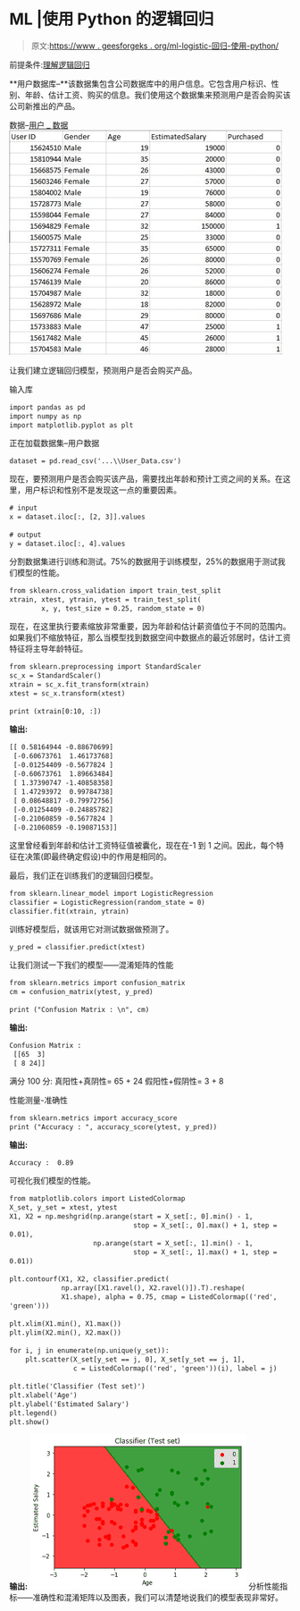 # ML |使用 Python 的逻辑回归

> 原文:[https://www . geesforgeks . org/ml-logistic-回归-使用-python/](https://www.geeksforgeeks.org/ml-logistic-regression-using-python/)

前提条件:[理解逻辑回归](https://www.geeksforgeeks.org/understanding-logistic-regression/)

**用户数据库–**该数据集包含公司数据库中的用户信息。它包含用户标识、性别、年龄、估计工资、购买的信息。我们使用这个数据集来预测用户是否会购买该公司新推出的产品。

数据–[用户 _ 数据](https://drive.google.com/open?id=1Upqoz2gIAYq6LByD7YjHU-9_9K4EOhOh)
![](img/24a27639a01e78dfa8b0a00c36574a85.png)

让我们建立逻辑回归模型，预测用户是否会购买产品。

输入库

```
import pandas as pd
import numpy as np
import matplotlib.pyplot as plt
```

正在加载数据集–用户数据

```
dataset = pd.read_csv('...\\User_Data.csv')
```

现在，要预测用户是否会购买该产品，需要找出年龄和预计工资之间的关系。在这里，用户标识和性别不是发现这一点的重要因素。

```
# input
x = dataset.iloc[:, [2, 3]].values

# output
y = dataset.iloc[:, 4].values
```

分割数据集进行训练和测试。75%的数据用于训练模型，25%的数据用于测试我们模型的性能。

```
from sklearn.cross_validation import train_test_split
xtrain, xtest, ytrain, ytest = train_test_split(
        x, y, test_size = 0.25, random_state = 0)
```

现在，在这里执行要素缩放非常重要，因为年龄和估计薪资值位于不同的范围内。如果我们不缩放特征，那么当模型找到数据空间中数据点的最近邻居时，估计工资特征将主导年龄特征。

```
from sklearn.preprocessing import StandardScaler
sc_x = StandardScaler()
xtrain = sc_x.fit_transform(xtrain) 
xtest = sc_x.transform(xtest)

print (xtrain[0:10, :])
```

**输出:**

```
[[ 0.58164944 -0.88670699]
 [-0.60673761  1.46173768]
 [-0.01254409 -0.5677824 ]
 [-0.60673761  1.89663484]
 [ 1.37390747 -1.40858358]
 [ 1.47293972  0.99784738]
 [ 0.08648817 -0.79972756]
 [-0.01254409 -0.24885782]
 [-0.21060859 -0.5677824 ]
 [-0.21060859 -0.19087153]]
```

这里曾经看到年龄和估计工资特征值被囊化，现在在-1 到 1 之间。因此，每个特征在决策(即最终确定假设)中的作用是相同的。

最后，我们正在训练我们的逻辑回归模型。

```
from sklearn.linear_model import LogisticRegression
classifier = LogisticRegression(random_state = 0)
classifier.fit(xtrain, ytrain)
```

训练好模型后，就该用它对测试数据做预测了。

```
y_pred = classifier.predict(xtest)
```

让我们测试一下我们的模型——混淆矩阵的性能

```
from sklearn.metrics import confusion_matrix
cm = confusion_matrix(ytest, y_pred)

print ("Confusion Matrix : \n", cm)
```

**输出:**

```
Confusion Matrix : 
 [[65  3]
 [ 8 24]]
```

满分 100 分:
真阳性+真阴性= 65 + 24
假阳性+假阴性= 3 + 8

性能测量-准确性

```
from sklearn.metrics import accuracy_score
print ("Accuracy : ", accuracy_score(ytest, y_pred))
```

**输出:**

```
Accuracy :  0.89
```

可视化我们模型的性能。

```
from matplotlib.colors import ListedColormap
X_set, y_set = xtest, ytest
X1, X2 = np.meshgrid(np.arange(start = X_set[:, 0].min() - 1, 
                               stop = X_set[:, 0].max() + 1, step = 0.01),
                     np.arange(start = X_set[:, 1].min() - 1, 
                               stop = X_set[:, 1].max() + 1, step = 0.01))

plt.contourf(X1, X2, classifier.predict(
             np.array([X1.ravel(), X2.ravel()]).T).reshape(
             X1.shape), alpha = 0.75, cmap = ListedColormap(('red', 'green')))

plt.xlim(X1.min(), X1.max())
plt.ylim(X2.min(), X2.max())

for i, j in enumerate(np.unique(y_set)):
    plt.scatter(X_set[y_set == j, 0], X_set[y_set == j, 1],
                c = ListedColormap(('red', 'green'))(i), label = j)

plt.title('Classifier (Test set)')
plt.xlabel('Age')
plt.ylabel('Estimated Salary')
plt.legend()
plt.show()
```

**输出:**
![](img/012a84fccf5f81c40fadf1a35cdfebe8.png)
分析性能指标——准确性和混淆矩阵以及图表，我们可以清楚地说我们的模型表现非常好。